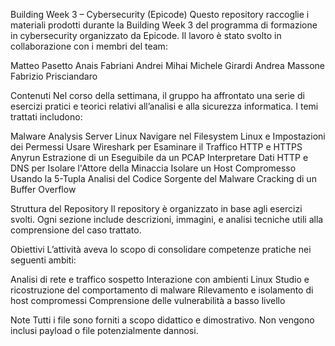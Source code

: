 Building Week 3 – Cybersecurity (Epicode)
Questo repository raccoglie i materiali prodotti durante la Building Week 3 del programma di formazione in cybersecurity organizzato da Epicode. Il lavoro è stato svolto in collaborazione con i membri del team: 

Matteo Pasetto
Anais Fabriani 
Andrei Mihai 
Michele Girardi
Andrea Massone
Fabrizio Prisciandaro


Contenuti
Nel corso della settimana, il gruppo ha affrontato una serie di esercizi pratici e teorici relativi all’analisi e alla sicurezza informatica. I temi trattati includono:

Malware Analysis
Server Linux
Navigare nel Filesystem Linux e Impostazioni dei Permessi
Usare Wireshark per Esaminare il Traffico HTTP e HTTPS
Anyrun
Estrazione di un Eseguibile da un PCAP 
Interpretare Dati HTTP e DNS per Isolare l'Attore della Minaccia
Isolare un Host Compromesso Usando la 5-Tupla
Analisi del Codice Sorgente del Malware
Cracking di un Buffer Overflow


Struttura del Repository
Il repository è organizzato in base agli esercizi svolti. Ogni sezione include descrizioni, immagini, e analisi tecniche utili alla comprensione del caso trattato.


Obiettivi
L’attività aveva lo scopo di consolidare competenze pratiche nei seguenti ambiti:

Analisi di rete e traffico sospetto
Interazione con ambienti Linux
Studio e ricostruzione del comportamento di malware
Rilevamento e isolamento di host compromessi
Comprensione delle vulnerabilità a basso livello


Note
Tutti i file sono forniti a scopo didattico e dimostrativo.
Non vengono inclusi payload o file potenzialmente dannosi.
